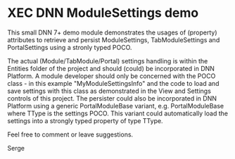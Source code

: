 ﻿# XEC DNN ModuleSettings demo

This small DNN 7+ demo module demonstrates the usages of (property) attributes to retrieve and persist ModuleSettings, TabModuleSettings and PortalSettings using a stronly typed POCO.

The actual (Module/TabModule/Portal) settings handling is within the Entities folder of the project and should (could) be incorporated in DNN Platform. A module developer should only be 
concerned with the POCO class - in this example "MyModuleSettingsInfo" and the code to load and save settings with this class as demonstrated in the View and Settings controls of this project.
The persister could also be incorporated in DNN Platform using a generic PortalModuleBase variant, e.g. PortalModuleBase<TType> where TType is the settings POCO. This variant could automatically 
load the settings into a strongly typed property of type TType.

Feel free to comment or leave suggestions.

Serge